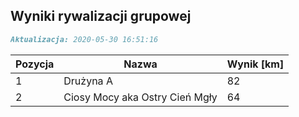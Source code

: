## Wyniki rywalizacji grupowej

```markdown
Aktualizacja: 2020-05-30 16:51:16
```

Pozycja | Nazwa | Wynik [km] |
------------ | -------------  | -------------
 1 |Drużyna A | 82 
 2 |Ciosy Mocy aka Ostry Cień Mgły | 64
